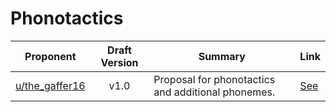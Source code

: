 # Phonotactics

| Proponent                                                 | Draft Version | Summary                                                                                                                                                                                                                                                                                 | Link                                                                                                                     |
| --------------------------------------------------------- | :-----------: | --------------------------------------------------------------------------------------------------------------------------------------------------------------------------------------------------------------------------------------------------------------------------------------- | ------------------------------------------------------------------------------------------------------------------------ |
| [u/the_gaffer16](https://www.reddit.com/u/AetherCrux)             |     v1.0      | Proposal for phonotactics and additional phonemes.                                                                                                                                                                                           | [See](https://www.reddit.com/r/EncapsulatedLanguage/comments/hudquq/ideas_for_the_phonotactics_and_adding_some/)    |